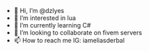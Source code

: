 - 👋 Hi, I’m @dzlyes
- 👀 I’m interested in lua
- 🌱 I’m currently learning C#
- 💞️ I’m looking to collaborate on fivem servers
- 📫 How to reach me IG: iameliasderbal

<!---
dzlyes/dzlyes is a ✨ special ✨ repository because its `README.md` (this file) appears on your GitHub profile.
You can click the Preview link to take a look at your changes.
--->
